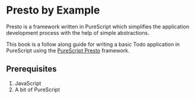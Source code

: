 # Presto by Example

Presto is a framework written in PureScript which simplifies the application development process with the help of simple abstractions.

This book is a follow along guide for writing a basic Todo application in PureScript using the [PureScript Presto](https://github.com/juspay/purescript-presto) framework.

## Prerequisites

1. JavaScript
2. A bit of PureScript




